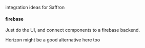 integration ideas for Saffron


#### firebase

Just do the UI, and connect components to a firebase backend.

Horizon might be a good alternative here too
